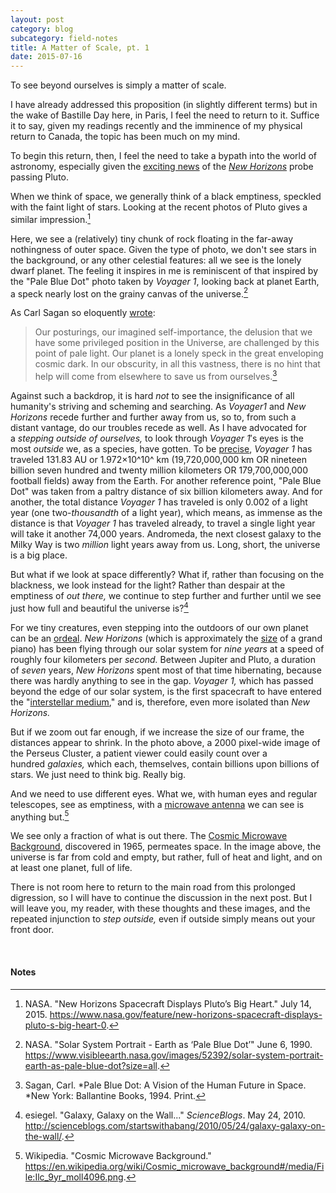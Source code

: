 ```yaml
---
layout: post
category: blog
subcategory: field-notes
title: A Matter of Scale, pt. 1
date: 2015-07-16
---
```


To see beyond ourselves is simply a matter of scale.

I have already addressed this proposition (in slightly different terms) but in the wake of Bastille Day here, in Paris, I feel the need to return to it. Suffice it to say, given my readings recently and the imminence of my physical return to Canada, the topic has been much on my mind.

To begin this return, then, I feel the need to take a bypath into the world of astronomy, especially given the [exciting news](https://www.theguardian.com/science/2015/jul/14/nasas-new-horizons-probe-makes-pluto-flyby-nine-years-after-leaving-earth) of the [*New Horizons*](https://en.wikipedia.org/wiki/New_Horizons) probe passing Pluto.

When we think of space, we generally think of a black emptiness, speckled with the faint light of stars. Looking at the recent photos of
Pluto gives a similar impression.[^1]

Here, we see a (relatively) tiny chunk of rock floating in the far-away nothingness of outer space. Given the type of photo, we don't see stars in the background, or any other celestial features: all we see is the lonely dwarf planet. The feeling it inspires in me is reminiscent of that inspired by the "Pale Blue Dot" photo taken by *Voyager 1*, looking back at planet Earth, a speck nearly lost on the grainy canvas of the universe.[^2]

As Carl Sagan so eloquently [wrote](https://www.goodreads.com/work/quotes/1816628-pale-blue-dot-a-vision-of-the-human-future-in-space):

> Our posturings, our imagined self-importance, the delusion that we have some privileged position in the Universe, are challenged by this point of pale light. Our planet is a lonely speck in the great enveloping cosmic dark. In our obscurity, in all this vastness, there is no hint that help will come from elsewhere to save us from ourselves.[^3]

Against such a backdrop, it is hard *not* to see the insignificance of all humanity's striving and scheming and searching. As *Voyager1* and *New Horizons* recede further and further away from us, so to, from such a distant vantage, do our troubles recede as well. As I have advocated for a *stepping outside of ourselves,* to look through *Voyager 1*′s eyes is the most *outside* we, as a species, have gotten. To be [precise](https://en.wikipedia.org/wiki/Voyager_1), *Voyager 1* has traveled 131.83 AU or 1.972×10^10^ km (19,720,000,000 km OR nineteen billion seven hundred and twenty million kilometers OR 179,700,000,000 football fields) away from the Earth. For another reference point, "Pale Blue Dot" was taken from a paltry distance of six billion kilometers away. And for another, the total distance *Voyager 1* has traveled is only 0.002 of a light year (one two-*thousandth* of a light year), which means, as immense as the distance is that *Voyager 1* has traveled already, to travel a single light year will take it another 74,000 years. Andromeda, the next closest galaxy to the Milky Way is two *million* light years away from us. Long, short, the universe is a big place.

But what if we look at space differently? What if, rather than focusing on the blackness, we look instead for the light? Rather than despair at the emptiness of *out there,* we continue to step further and further until we see just how full and beautiful the universe is?[^4]

For we tiny creatures, even stepping into the outdoors of our own planet can be an [ordeal](https://en.wikipedia.org/wiki/Agoraphobia). *New Horizons* (which is approximately the [size](https://en.wikipedia.org/wiki/New_Horizons#Design_and_construction) of a grand piano) has been flying through our solar system for *nine years* at a speed of roughly four kilometers per *second.* Between Jupiter and Pluto, a duration of *seven* years, *New Horizons* spent most of that time hibernating, because there was hardly anything to see in the gap. *Voyager 1,* which has passed beyond the edge of our solar system, is the first spacecraft to have entered the "[interstellar medium](https://en.wikipedia.org/wiki/Interstellar_medium)," and is, therefore, even more isolated than *New Horizons.*

But if we zoom out far enough, if we increase the size of our frame, the distances appear to shrink. In the photo above, a 2000 pixel-wide image of the Perseus Cluster, a patient viewer could easily count over a hundred *galaxies,* which each, themselves, contain billions upon billions of stars. We just need to think big. Really big.

And we need to use different eyes. What we, with human eyes and regular telescopes, see as emptiness, with a [microwave antenna](https://en.wikipedia.org/wiki/Holmdel_Horn_Antenna) we can see is anything but.[^5]

We see only a fraction of what is out there. The [Cosmic Microwave Background](https://en.wikipedia.org/wiki/Cosmic_microwave_background), discovered in 1965, permeates space. In the image above, the universe is far from cold and empty, but rather, full of heat and light, and on at least one planet, full of life.

There is not room here to return to the main road from this prolonged digression, so I will have to continue the discussion in the next post. But I will leave you, my reader, with these thoughts and these images, and the repeated injunction to *step outside,* even if outside simply means out your front door.

<br>

#### Notes

[^1]: NASA. "New Horizons Spacecraft Displays Pluto’s Big Heart." July 14, 2015. <https://www.nasa.gov/feature/new-horizons-spacecraft-displays-pluto-s-big-heart-0>.

[^2]: NASA. "Solar System Portrait - Earth as ‘Pale Blue Dot’" June 6, 1990. <https://www.visibleearth.nasa.gov/images/52392/solar-system-portrait-earth-as-pale-blue-dot?size=all>.

[^3]: Sagan, Carl. *Pale Blue Dot: A Vision of the Human Future in Space. *New York: Ballantine Books, 1994. Print.

[^4]: esiegel. "Galaxy, Galaxy on the Wall..." *ScienceBlogs*. May 24, 2010. <http://scienceblogs.com/startswithabang/2010/05/24/galaxy-galaxy-on-the-wall/>.

[^5]: Wikipedia. "Cosmic Microwave Background." <https://en.wikipedia.org/wiki/Cosmic_microwave_background#/media/File:Ilc_9yr_moll4096.png>.
